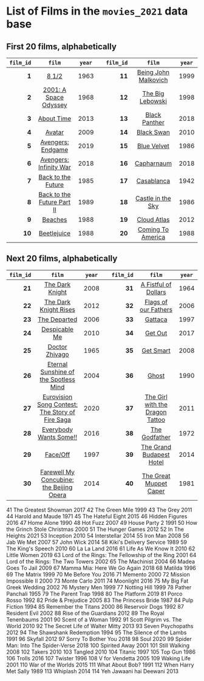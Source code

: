 # List of Films in the `movies_2021` data base

## First 20 films, alphabetically

`film_id` | `film` | `year` | | `film_id` | `film` | `year`
------: | :-----: | ----- | --- | ------: | :-----: | -----
**1** |	[8 1/2](https://www.imdb.com/title/tt0056801/) |	1963 | | **11** | [Being John Malkovich](https://www.imdb.com/title/tt0120601/) | 1999
**2** |	[2001: A Space Odyssey](https://www.imdb.com/title/tt0062622/) |	1968 | | **12**	| [The Big Lebowski](https://www.imdb.com/title/tt0118715/) | 1998
**3** | [About Time](https://www.imdb.com/title/tt2194499/) | 2013 | | **13** | [Black Panther](https://www.imdb.com/title/tt1825683/)	| 2018
**4** | [Avatar](https://www.imdb.com/title/tt0499549/) | 2009 | | **14** | [Black Swan](https://www.imdb.com/title/tt0947798/) |	2010
**5** | [Avengers: Endgame](https://www.imdb.com/title/tt4154796/) | 2019 | | **15** | [Blue Velvet](https://www.imdb.com/title/tt0090756/) |	1986
**6** | [Avengers: Infinity War](https://www.imdb.com/title/tt4154756/) | 2018 | | **16** | [Capharnaum](https://www.imdb.com/title/tt8267604/)	| 2018
**7** | [Back to the Future](https://www.imdb.com/title/tt0088763/) | 1985 | | **17** | [Casablanca](https://www.imdb.com/title/tt0034583/) | 1942
**8** | [Back to the Future Part II](https://www.imdb.com/title/tt0096874/) | 1989 | | **18** | [Castle in the Sky](https://www.imdb.com/title/tt0092067/) | 1986
**9** |	[Beaches](https://www.imdb.com/title/tt0094715/)	| 1988 | | **19** | [Cloud Atlas](https://www.imdb.com/title/tt1371111/) |	2012
**10** | [Beetlejuice](https://www.imdb.com/title/tt0094721/) | 1988 | | **20** | [Coming To America](https://www.imdb.com/title/tt0094898/) | 1988

## Next 20 films, alphabetically

`film_id` | `film` | `year` | | `film_id` | `film` | `year`
------: | :-----: | ----- | --- | ------: | :-----: | -----
**21** | [The Dark Knight](https://www.imdb.com/title/tt0468569/) | 2008 | | **31** | [A Fistful of Dollars](https://www.imdb.com/title/tt0058461/) | 1964
**22** | [The Dark Knight Rises](https://www.imdb.com/title/tt1345836/) | 2012 | | **32** | [Flags of our Fathers](https://www.imdb.com/title/tt0418689/) | 2006
**23** | [The Departed](https://www.imdb.com/title/tt0407887/) | 2006 | | **33** | [Gattaca](https://www.imdb.com/title/tt0119177/) | 1997
**24** | [Despicable Me](https://www.imdb.com/title/tt1323594/) | 2010 | | **34** | [Get Out](https://www.imdb.com/title/tt5052448/) | 2017
**25** | [Doctor Zhivago](https://www.imdb.com/title/tt0059113/) | 1965 | | **35** | [Get Smart](https://www.imdb.com/title/tt0425061/) | 2008
**26** | [Eternal Sunshine of the Spotless Mind](https://www.imdb.com/title/tt0338013/) | 2004 | | **36** | [Ghost](https://www.imdb.com/title/tt0099653/) | 1990
**27** | [Eurovision Song Contest: The Story of Fire Saga](https://www.imdb.com/title/tt8580274/) | 2020 | | **37** | [The Girl with the Dragon Tattoo](https://www.imdb.com/title/tt1568346/) | 2011
**28** | [Everybody Wants Some!!](https://www.imdb.com/title/tt2937696/) | 2016 | | **38** | [The Godfather](https://www.imdb.com/title/tt0068646/) | 1972
**29** | [Face/Off](https://www.imdb.com/title/tt0119094/) | 1997 | | **39** | [The Grand Budapest Hotel](https://www.imdb.com/title/tt2278388/) | 2014
**30** | [Farewell My Concubine: the Beijing Opera](https://www.imdb.com/title/tt7435474/) | 2014 | | **40** | [The Great Muppet Caper](https://www.imdb.com/title/tt0082474/) | 1981


41	The Greatest Showman	2017
42	The Green Mile	1999
43	The Grey	2011
44	Harold and Maude	1971
45	The Hateful Eight	2015
46	Hidden Figures	2016
47	Home Alone	1990
48	Hot Fuzz	2007
49	House Party 2	1991
50	How the Grinch Stole Christmas	2000
51	The Hunger Games	2012
52	In The Heights	2021
53	Inception	2010
54	Interstellar	2014
55	Iron Man	2008
56	Jab We Met	2007
57	John Wick	2014
58	Kiki's Delivery Service	1989
59	The King's Speech	2010
60	La La Land	2016
61	Life As We Know It	2010
62	Little Women	2019
63	Lord of the Rings: The Fellowship of the Ring	2001
64	Lord of the Rings: The Two Towers	2002
65	The Machinist	2004
66	Madea Goes To Jail	2009
67	Mamma Mia: Here We Go Again	2018
68	Matilda	1996
69	The Matrix	1999
70	Me Before You	2016
71	Memento	2000
72	Mission Impossible II	2000
73	Monte Carlo	2011
74	Moonlight	2016
75	My Big Fat Greek Wedding	2002
76	Mystery Men	1999
77	Notting Hill	1999
78	Pather Panchali	1955
79	The Parent Trap	1998
80	The Platform	2019
81	Porco Rosso	1992
82	Pride & Prejudice	2005
83	The Princess Bride	1987
84	Pulp Fiction	1994
85	Remember the Titans	2000
86	Reservoir Dogs	1992
87	Resident Evil	2002
88	Rise of the Guardians	2012
89	The Royal Tenenbaums	2001
90	Scent of a Woman	1992
91	Scott Pilgrim vs. The World	2010
92	The Secret Life of Walter Mitty	2013
93	Seven Psychopaths	2012
94	The Shawshank Redemption	1994
95	The Silence of the Lambs	1991
96	Skyfall	2012
97	Sorry To Bother You	2018
98	Soul	2020
99	Spider Man: Into The Spider-Verse	2018
100	Spirited Away	2001
101	Still Walking	2008
102	Takers	2010
103	Tangled	2010
104	Titanic	1997
105	Top Gun	1986
106	Trolls	2016
107	Twister	1996
108	V for Vendetta	2005
109	Waking Life	2001
110	War of the Worlds	2015
111	What About Bob?	1991
112	When Harry Met Sally	1989
113	Whiplash	2014
114	Yeh Jawaani hai Deewani	2013
